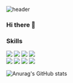 ![header](https://capsule-render.vercel.app/api?type=Waving&height=200&text=Pig-Mongkey&fontAlignY=40&fontColor=ffcc00&animation=scaleIn)

### Hi there 👋

<!--
**PIGMONGKEY/PIGMONGKEY** is a ✨ _special_ ✨ repository because its `README.md` (this file) appears on your GitHub profile.

Here are some ideas to get you started:

- 🔭 I’m currently working on ...
- 🌱 I’m currently learning ...
- 👯 I’m looking to collaborate on ...
- 🤔 I’m looking for help with ...
- 💬 Ask me about ...
- 📫 How to reach me: ...
- 😄 Pronouns: ...
- ⚡ Fun fact: ...
-->

### Skills

<!-- C++ -->
<img src="https://img.shields.io/badge/C++-%2300599C?style=for-the-badge&logo=cplusplus&logoColor=white">
<!-- Java -->
<img src="https://img.shields.io/badge/JAVA-007396?style=for-the-badge&logo=java&logoColor=white">
<!-- JavaScript -->
<img src="https://img.shields.io/badge/JavaScript-%23F7DF1E?style=for-the-badge&logo=javascript&logoColor=white">
<!-- python -->
<img src="https://img.shields.io/badge/Python-%233776AB?style=for-the-badge&logo=python&logoColor=white">

</br>

<!-- php -->
<!-- MySQL -->
<!-- Apache2 -->

<!-- Firebase -->
<img src="https://img.shields.io/badge/firebase-%23FFCA28?style=for-the-badge&logo=firebase&logoColor=white">
<!-- MySQL -->
<img src="https://img.shields.io/badge/MySQL-4479A1?style=for-the-badge&logo=MySQL&logoColor=white">
<!-- Eclipse -->
<img src="https://img.shields.io/badge/Eclipse-2C2255?style=for-the-badge&logo=Eclipse%20IDE&logoColor=white">
<!-- Android Studio -->
<!-- github -->
<img src="https://img.shields.io/badge/github-181717?style=for-the-badge&logo=github&logoColor=white">

![Anurag's GitHub stats](https://github-readme-stats.vercel.app/api?username=PIGMONGKEY&show_icons=true&theme=gruvbox_light)

